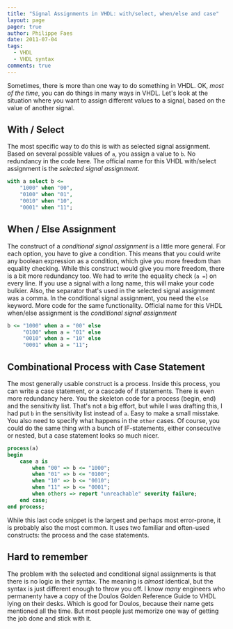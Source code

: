 ```yaml
---
title: "Signal Assignments in VHDL: with/select, when/else and case"
layout: page 
pager: true
author: Philippe Faes
date: 2011-07-04
tags: 
  - VHDL
  - VHDL syntax
comments: true
---
```


Sometimes, there is more than one way to do something in VHDL. OK, _most of the time_, you can do things in many ways in VHDL. Let's look at the situation where you want to assign different values to a signal, based on the value of another signal.

## With / Select 

The most specific way to do this is with as selected signal assignment. Based on several possible values of `a`, you assign a value to `b`. No redundancy in the code here. The official name for this VHDL with/select assignment is the _selected signal assignment_.
```vhdl
with a select b <=
	"1000" when "00",
	"0100" when "01",
	"0010" when "10",
	"0001" when "11";
```

## When / Else Assignment

The construct of a _conditional signal assignment_ is a little more general. For each option, you have to give a condition. This means that you could write any boolean expression as a condition, which give you more freedom than equality checking. While this construct would give you more freedom, there is a bit more redundancy too. We had to write the equality check (`a =`) on every line. If you use a signal with a long name, this will make your code bulkier. Also, the separator that's used in the selected signal assignment was a comma. In the conditional signal assignment, you need the `else` keyword. More code for the same functionality. Official name for this VHDL when/else assignment is the _conditional signal assignment_
 
```vhdl
b <= "1000" when a = "00" else 
	 "0100" when a = "01" else 
	 "0010" when a = "10" else 
	 "0001" when a = "11";
```
 
## Combinational Process with Case Statement

The most generally usable construct is a process. Inside this process, you can write a case statement, or a cascade of if statements. There is even more redundancy here. You the skeleton code for a process (begin, end) and the sensitivity list. That's not a big effort, but while I was drafting this, I had put `b` in the sensitivity list instead of `a`. Easy to make a small misstake. You also need to specify what happens in the `other` cases. Of course, you could do the same thing with a bunch of IF-statements, either consecutive or nested, but a case statement looks so much nicer.

```vhdl
process(a)
begin
	case a is
		when "00" => b <= "1000";
		when "01" => b <= "0100";
		when "10" => b <= "0010";
		when "11" => b <= "0001";
		when others => report "unreachable" severity failure;
	end case;
end process;
```

While this last code snippet is the largest and perhaps most error-prone, it is probably also the most common. It uses two familiar and often-used constructs: the process and the case statements. 

## Hard to remember

The problem with the selected and conditional signal assignments is that there is no logic in their syntax. The meaning is _almost_ identical, but the syntax is just different enough to throw you off. I know _many_ engineers who permanenty have a copy of the Doulos Golden Reference Guide to VHDL lying on their desks. Which is good for Doulos, because their name gets mentioned all the time. But most people just memorize one way of getting the job done and stick with it.
